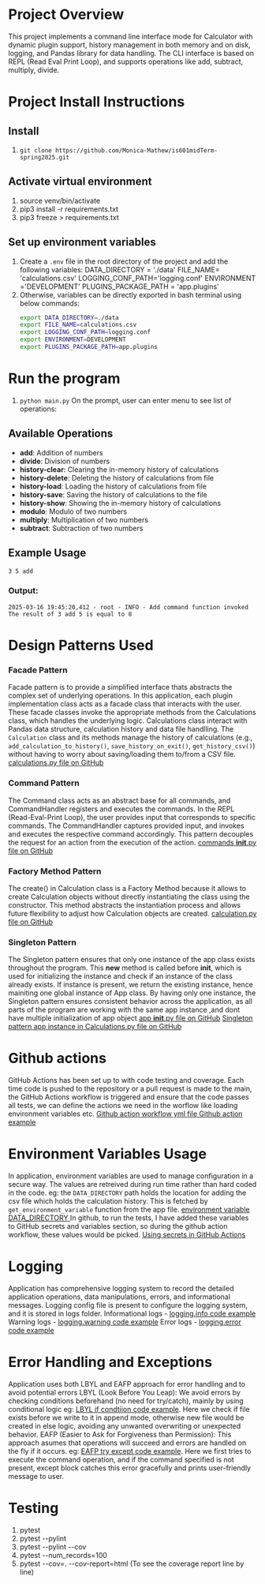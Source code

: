 # Project Overview
This project implements a command line interface mode for Calculator with dynamic plugin support, history management in both memory and on disk, logging, and Pandas library for data handling. The CLI interface is based on REPL (Read Eval Print Loop), and supports operations like add, subtract, multiply, divide.

# Project Install Instructions

## Install

1. ```git clone https://github.com/Monica-Mathew/is601midTerm-spring2025.git```

## Activate virtual environment

1. source venv/bin/activate
2. pip3 install -r requirements.txt
3. pip3 freeze > requirements.txt 

## Set up environment variables
1. Create a `.env` file in the root directory of the project and add the following variables:
DATA_DIRECTORY = './data'
FILE_NAME= 'calculations.csv'
LOGGING_CONF_PATH='logging.conf'
ENVIRONMENT ='DEVELOPMENT'
PLUGINS_PACKAGE_PATH = 'app.plugins'
2. Otherwise, variables can be directly exported in bash terminal using below commands:
    ```bash
    export DATA_DIRECTORY=./data
    export FILE_NAME=calculations.csv
    export LOGGING_CONF_PATH=logging.conf
    export ENVIRONMENT=DEVELOPMENT
    export PLUGINS_PACKAGE_PATH=app.plugins 

# Run the program

1. ```python main.py```
On the prompt, user can enter menu to see list of operations:

## Available Operations

- **add**: Addition of numbers
- **divide**: Division of numbers
- **history-clear**: Clearing the in-memory history of calculations
- **history-delete**: Deleting the history of calculations from file
- **history-load**: Loading the history of calculations from file
- **history-save**: Saving the history of calculations to the file
- **history-show**: Showing the in-memory history of calculations
- **modulo**: Modulo of two numbers
- **multiply**: Multiplication of two numbers
- **subtract**: Subtraction of two numbers

## Example Usage
 ```3 5 add```
 ### Output:
 ```2025-03-16 19:45:20,412 - root - INFO - Add command function invoked```
    ```The result of 3 add 5 is equal to 8```


# Design Patterns Used

### Facade Pattern
Facade pattern is to provide a simplified interface thats abstracts the complex set of underlying operations.
In this application, each plugin implementation class acts as a facade class that interacts with the user. These facade classes invoke the appropriate methods from the Calculations class, which handles the underlying logic.
Calculations class interact with Pandas data structure, calculation history and data file handlling.
The `Calculation` class and its methods manage the history of calculations (e.g., `add_calculation_to_history()`, `save_history_on_exit()`, `get_history_csv()`) without having to worry about saving/loading them to/from a CSV file. 
[calculations.py file on GitHub](https://github.com/Monica-Mathew/is601midTerm-spring2025/blob/main/calculator/calculations.py)

### Command Pattern
The Command class acts as an abstract base for all  commands, and CommandHandler registers and executes the commands. In the REPL (Read-Eval-Print Loop), the user provides input that corresponds to specific commands. The CommandHandler captures provided input, and invokes and executes the respective command accordingly. This pattern decouples the request for an action from the execution of the action.
[commands __init__.py file on GitHub](https://github.com/Monica-Mathew/is601midTerm-spring2025/blob/main/app/commands/__init__.py)

### Factory Method Pattern
The create() in Calculation class is  a Factory Method because it allows to create Calculation objects without directly instantiating the class using the constructor. This method abstracts the instantiation process and allows future flexibility to adjust how Calculation objects are created.
 [calculation.py file on GitHub](https://github.com/Monica-Mathew/is601midTerm-spring2025/blob/main/calculator/calculation.py#L17)

### Singleton Pattern
The Singleton pattern ensures that only one instance of the app class exists throughout the program. This __new__ method is called before __init__, which is used for initializing the instance and check if an instance of the class already exists. If instance is present, we return the existing instance, hence mainiting one global instance of App class.
By having only one instance, the Singleton pattern ensures consistent behavior across the application, as all parts of the program are working with the same app instance ,and dont have multiple initialization of app object
[app __init__.py file on GitHub](https://github.com/Monica-Mathew/is601midTerm-spring2025/blob/main/app/__init__.py#L15)
[Singleton pattern app instance in Calculations.py file on GitHub](https://github.com/Monica-Mathew/is601midTerm-spring2025/blob/main/calculator/calculations.py#L43)

# Github actions
GitHub Actions has been set up to with code testing and coverage. Each time code is pushed to the repository or a pull request is made to the main, the GitHub Actions workflow is triggered and ensure that the code passes all tests, we can define the actions we need in the worflow like loading environment variables etc.
[Github action workflow yml file ](https://github.com/Monica-Mathew/is601midTerm-spring2025/blob/main/.github/workflows/calculator-app.yml)
[Github action example ](https://github.com/Monica-Mathew/is601midTerm-spring2025/actions/runs/13889625879)

# Environment Variables Usage
In application, environment variables are used to manage configuration in a secure way. The values are retreived during run time rather than hard coded in the code.
eg: the ```DATA_DIRECTORY``` path holds the location for adding the csv file which holds the calculation history.
This is fetched by ```get_environment_variable``` function from the app file.
[environment variable DATA_DIRECTORY ](https://github.com/Monica-Mathew/is601midTerm-spring2025/blob/main/calculator/calculations.py#L44)
In github, to run the tests, I have added these variables to GitHub secrets and variables section, so during the github action workflow, these values would be picked.
[Using secrets in GitHub Actions](https://docs.github.com/en/actions/security-for-github-actions/security-guides/using-secrets-in-github-actions)

# Logging 
Application has comprehensive logging system to record the detailed application operations, data manipulations, errors, and informational messages. Logging config file is present to configure the logging system, and it is stored in logs folder.
Informational logs - [logging.info code example](https://github.com/Monica-Mathew/is601midTerm-spring2025/blob/main/calculator/calculations.py#L59)
Warning logs - [logging.warning code example](https://github.com/Monica-Mathew/is601midTerm-spring2025/blob/main/app/__init__.py#L84)
Error logs - [logging.error code example](https://github.com/Monica-Mathew/is601midTerm-spring2025/blob/main/calculator/operations.py#L25)

# Error Handling and Exceptions
Application uses both LBYL and EAFP approach for error handling and to avoid potential errors
LBYL (Look Before You Leap): We avoid errors by checking conditions beforehand (no need for try/catch), mainly by using conditional logic
eg: [LBYL if condtiion code example](https://github.com/Monica-Mathew/is601midTerm-spring2025/blob/main/calculator/calculations.py#L79). Here we check if file exists before we write to it in append mode, otherwise new file would be created in else logic, avoiding any unwanted overwriting or unexpected behavior.
EAFP (Easier to Ask for Forgiveness than Permission): This approach asumes that operations will succeed and errors are handled on the fly if it occurs.
eg: [EAFP try except code example](https://github.com/Monica-Mathew/is601midTerm-spring2025/blob/main/app/commands/__init__.py#L28). Here we first tries to execute the command operation, and if the command specified is not present, except block catches this error gracefully and prints user-friendly message to user.


# Testing
1. pytest
2. pytest --pylint 
3. pytest --pylint --cov
4. pytest --num_records=100
5. pytest --cov=. --cov-report=html (To see the coverage report line by line)
